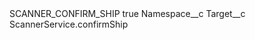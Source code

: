 <?xml version="1.0" encoding="UTF-8"?>
<CustomMetadata xmlns="http://soap.sforce.com/2006/04/metadata" xmlns:xsi="http://www.w3.org/2001/XMLSchema-instance" xmlns:xsd="http://www.w3.org/2001/XMLSchema">
    <label>SCANNER_CONFIRM_SHIP</label>
    <protected>true</protected>
    <values>
        <field>Namespace__c</field>
        <value xsi:nil="true"/>
    </values>
    <values>
        <field>Target__c</field>
        <value xsi:type="xsd:string">ScannerService.confirmShip</value>
    </values>
</CustomMetadata>
